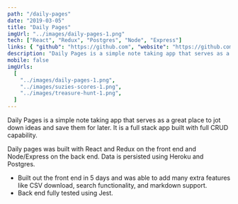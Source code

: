 ```yaml
---
path: "/daily-pages"
date: "2019-03-05"
title: "Daily Pages"
imgUrl: "../images/daily-pages-1.png"
tech: ["React", "Redux", "Postgres", "Node", "Express"]
links: { "github": "https://github.com", "website": "https://github.com" }
description: "Daily Pages is a simple note taking app that serves as a great place to jot down ideas and save them for later."
mobile: false
imgUrls:
  [
    "../images/daily-pages-1.png",
    "../images/suzies-scores-1.png",
    "../images/treasure-hunt-1.png",
  ]
---
```


Daily Pages is a simple note taking app that serves as a great place to jot down ideas and save them for later. It is a full stack app built with full CRUD capability.

Daily pages was built with React and Redux on the front end and Node/Express on the back end. Data is persisted using Heroku and Postgres.

- Built out the front end in 5 days and was able to add many extra features like CSV download, search functionality, and markdown support.
- Back end fully tested using Jest.
